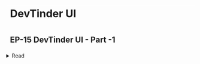 
<style>
    h1, h2, h3, h4, h5, h6 {
    /* background-color: #000;
    color: #A9A9A9; */
    border-bottom: none;
    border-top: 1px solid white;
    padding-top: 5px;
    padding-bottom: 5px;
    padding-left: 10px;
    /* border-radius: 10px;  */
  }
</style>

# DevTinder UI

## EP-15 DevTinder UI - Part -1

<details>

<summary>Read</summary>

- Create a Vite + React application
- Remove uneccessary code and Create a Hello World app
- Install Tailwind CSS
- Install Daisy UI
- Add Navbar Component to APP.js

</details> 
